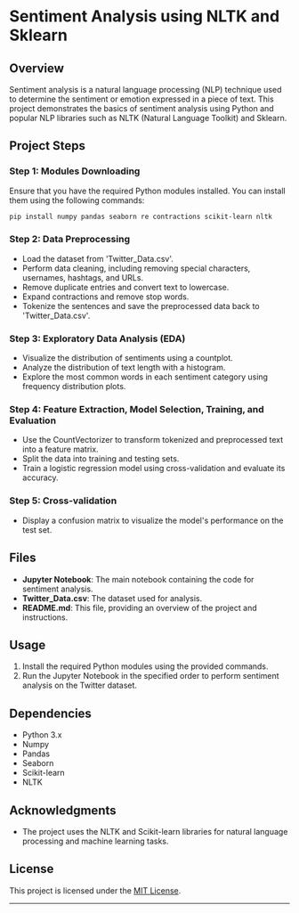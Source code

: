 # Sentiment Analysis using NLTK and Sklearn

## Overview

Sentiment analysis is a natural language processing (NLP) technique used to determine the sentiment or emotion expressed in a piece of text. This project demonstrates the basics of sentiment analysis using Python and popular NLP libraries such as NLTK (Natural Language Toolkit) and Sklearn.

## Project Steps

### Step 1: Modules Downloading

Ensure that you have the required Python modules installed. You can install them using the following commands:

```bash
pip install numpy pandas seaborn re contractions scikit-learn nltk
```

### Step 2: Data Preprocessing

- Load the dataset from 'Twitter_Data.csv'.
- Perform data cleaning, including removing special characters, usernames, hashtags, and URLs.
- Remove duplicate entries and convert text to lowercase.
- Expand contractions and remove stop words.
- Tokenize the sentences and save the preprocessed data back to 'Twitter_Data.csv'.

### Step 3: Exploratory Data Analysis (EDA)

- Visualize the distribution of sentiments using a countplot.
- Analyze the distribution of text length with a histogram.
- Explore the most common words in each sentiment category using frequency distribution plots.

### Step 4: Feature Extraction, Model Selection, Training, and Evaluation

- Use the CountVectorizer to transform tokenized and preprocessed text into a feature matrix.
- Split the data into training and testing sets.
- Train a logistic regression model using cross-validation and evaluate its accuracy.

### Step 5: Cross-validation

- Display a confusion matrix to visualize the model's performance on the test set.

## Files

- **Jupyter Notebook**: The main notebook containing the code for sentiment analysis.
- **Twitter_Data.csv**: The dataset used for analysis.
- **README.md**: This file, providing an overview of the project and instructions.

## Usage

1. Install the required Python modules using the provided commands.
2. Run the Jupyter Notebook in the specified order to perform sentiment analysis on the Twitter dataset.

## Dependencies

- Python 3.x
- Numpy
- Pandas
- Seaborn
- Scikit-learn
- NLTK

## Acknowledgments

- The project uses the NLTK and Scikit-learn libraries for natural language processing and machine learning tasks.

## License

This project is licensed under the [MIT License](LICENSE).

---
